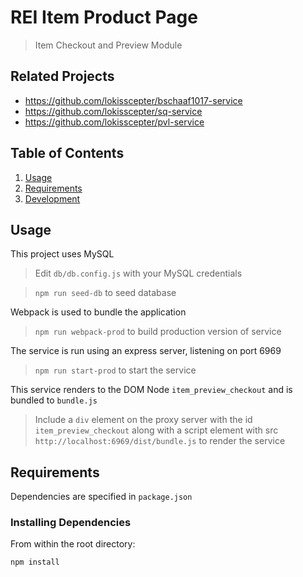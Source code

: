 # REI Item Product Page

> Item Checkout and Preview Module

## Related Projects

  - https://github.com/lokisscepter/bschaaf1017-service
  - https://github.com/lokisscepter/sq-service
  - https://github.com/lokisscepter/pvl-service

## Table of Contents

1. [Usage](#Usage)
1. [Requirements](#requirements)
1. [Development](#development)

## Usage

This project uses MySQL

> Edit `db/db.config.js` with your MySQL credentials

> `npm run seed-db` to seed database

Webpack is used to bundle the application

> `npm run webpack-prod` to build production version of service

The service is run using an express server, listening on port 6969

> `npm run start-prod` to start the service

This service renders to the DOM Node `item_preview_checkout` and is bundled to `bundle.js`

> Include a `div` element on the proxy server with the id `item_preview_checkout` along with a script element with src `http://localhost:6969/dist/bundle.js` to render the service

## Requirements

Dependencies are specified in `package.json`

### Installing Dependencies

From within the root directory:

```sh
npm install
```